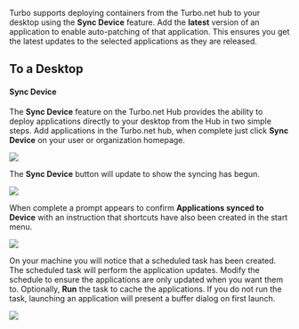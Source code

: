 Turbo supports deploying containers from the Turbo.net hub to your desktop using the **Sync Device** feature. Add the **latest** version of an application to enable auto-patching of that application. This ensures you get the latest updates to the selected applications as they are released.

## To a Desktop

#### Sync Device

The **Sync Device** feature on the Turbo.net Hub provides the ability to deploy applications directly to your desktop from the Hub in two simple steps. Add applications in the Turbo.net hub, when complete just click **Sync Device** on your user or organization homepage.

![](/components/docs/deploying/to_the_hub/ADDAPP9.png)

The **Sync Device** button will update to show the syncing has begun.

![](/components/docs/deploying/to_the_hub/ADDAPP10.png)

When complete a prompt appears to confirm **Applications synced to Device** with an instruction that shortcuts have also been created in the start menu.

![](/components/docs/deploying/to_the_hub/ADDAPP11.png)

On your machine you will notice that a scheduled task has been created. The scheduled task will perform the application updates. Modify the schedule to ensure the applications are only updated when you want them to. Optionally, **Run** the task to cache the applications. If you do not run the task, launching an application will present a buffer dialog on first launch.

![](/components/docs/deploying/to_the_hub/ADDAPP13.png)


